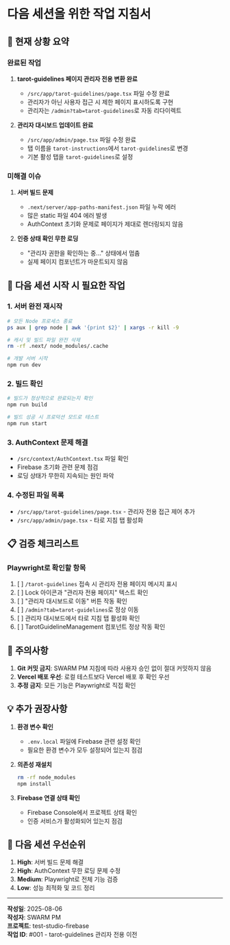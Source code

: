 # 다음 세션을 위한 작업 지침서

## 🎯 현재 상황 요약

### 완료된 작업
1. **tarot-guidelines 페이지 관리자 전용 변환 완료**
   - `/src/app/tarot-guidelines/page.tsx` 파일 수정 완료
   - 관리자가 아닌 사용자 접근 시 제한 페이지 표시하도록 구현
   - 관리자는 `/admin?tab=tarot-guidelines`로 자동 리다이렉트

2. **관리자 대시보드 업데이트 완료**
   - `/src/app/admin/page.tsx` 파일 수정 완료
   - 탭 이름을 `tarot-instructions`에서 `tarot-guidelines`로 변경
   - 기본 활성 탭을 `tarot-guidelines`로 설정

### 미해결 이슈
1. **서버 빌드 문제**
   - `.next/server/app-paths-manifest.json` 파일 누락 에러
   - 많은 static 파일 404 에러 발생
   - AuthContext 초기화 문제로 페이지가 제대로 렌더링되지 않음

2. **인증 상태 확인 무한 로딩**
   - "관리자 권한을 확인하는 중..." 상태에서 멈춤
   - 실제 페이지 컴포넌트가 마운트되지 않음

## 🔧 다음 세션 시작 시 필요한 작업

### 1. 서버 완전 재시작
```bash
# 모든 Node 프로세스 종료
ps aux | grep node | awk '{print $2}' | xargs -r kill -9

# 캐시 및 빌드 파일 완전 삭제
rm -rf .next/ node_modules/.cache

# 개발 서버 시작
npm run dev
```

### 2. 빌드 확인
```bash
# 빌드가 정상적으로 완료되는지 확인
npm run build

# 빌드 성공 시 프로덕션 모드로 테스트
npm run start
```

### 3. AuthContext 문제 해결
- `/src/context/AuthContext.tsx` 파일 확인
- Firebase 초기화 관련 문제 점검
- 로딩 상태가 무한히 지속되는 원인 파악

### 4. 수정된 파일 목록
- `/src/app/tarot-guidelines/page.tsx` - 관리자 전용 접근 제어 추가
- `/src/app/admin/page.tsx` - 타로 지침 탭 활성화

## 📋 검증 체크리스트

### Playwright로 확인할 항목
1. [ ] `/tarot-guidelines` 접속 시 관리자 전용 페이지 메시지 표시
2. [ ] Lock 아이콘과 "관리자 전용 페이지" 텍스트 확인
3. [ ] "관리자 대시보드로 이동" 버튼 작동 확인
4. [ ] `/admin?tab=tarot-guidelines`로 정상 이동
5. [ ] 관리자 대시보드에서 타로 지침 탭 활성화 확인
6. [ ] TarotGuidelineManagement 컴포넌트 정상 작동 확인

## 🚨 주의사항

1. **Git 커밋 금지**: SWARM PM 지침에 따라 사용자 승인 없이 절대 커밋하지 않음
2. **Vercel 배포 우선**: 로컬 테스트보다 Vercel 배포 후 확인 우선
3. **추정 금지**: 모든 기능은 Playwright로 직접 확인

## 💡 추가 권장사항

1. **환경 변수 확인**
   - `.env.local` 파일에 Firebase 관련 설정 확인
   - 필요한 환경 변수가 모두 설정되어 있는지 점검

2. **의존성 재설치**
   ```bash
   rm -rf node_modules
   npm install
   ```

3. **Firebase 연결 상태 확인**
   - Firebase Console에서 프로젝트 상태 확인
   - 인증 서비스가 활성화되어 있는지 점검

## 📅 다음 세션 우선순위

1. **High**: 서버 빌드 문제 해결
2. **High**: AuthContext 무한 로딩 문제 수정
3. **Medium**: Playwright로 전체 기능 검증
4. **Low**: 성능 최적화 및 코드 정리

---

**작성일**: 2025-08-06  
**작성자**: SWARM PM  
**프로젝트**: test-studio-firebase  
**작업 ID**: #001 - tarot-guidelines 관리자 전용 이전